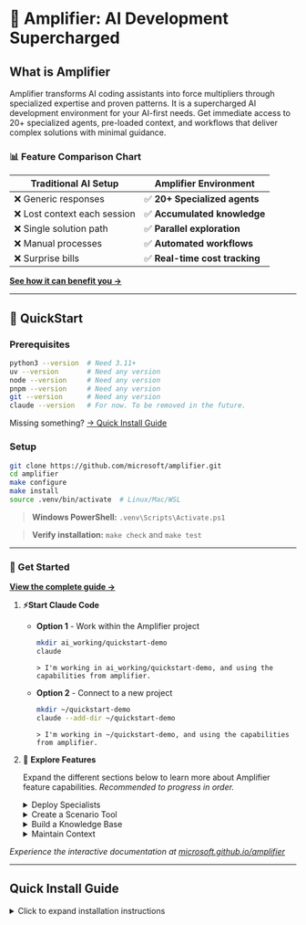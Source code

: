 # 🎯 Amplifier: AI Development Supercharged

## What is Amplifier

Amplifier transforms AI coding assistants into force multipliers through specialized expertise and proven patterns. It is a supercharged AI development environment for your AI-first needs. Get immediate access to 20+ specialized agents, pre-loaded context, and workflows that deliver complex solutions with minimal guidance. 

### 📊 Feature Comparison Chart

| Traditional AI Setup | Amplifier Environment |
|----------------------|----------------------|
| ❌ Generic responses | ✅ **20+ Specialized agents** |
| ❌ Lost context each session | ✅ **Accumulated knowledge** |  
| ❌ Single solution path | ✅ **Parallel exploration** |
| ❌ Manual processes | ✅ **Automated workflows** |
| ❌ Surprise bills | ✅ **Real-time cost tracking** |


**[See how it can benefit you →](https://microsoft.github.io/amplifier)**

---

## 🚀 QuickStart 

### Prerequisites

```bash
python3 --version  # Need 3.11+
uv --version       # Need any version
node --version     # Need any version
pnpm --version     # Need any version
git --version      # Need any version
claude --version   # For now. To be removed in the future.
```

Missing something? [→ Quick Install Guide](#quick-install-guide)


### Setup

```bash
git clone https://github.com/microsoft/amplifier.git
cd amplifier
make configure
make install
source .venv/bin/activate  # Linux/Mac/WSL
```
> **Windows PowerShell:** `.venv\Scripts\Activate.ps1`

> **Verify installation:** `make check` and `make test`

---

### 📖 Get Started

**[View the complete guide →](https://microsoft.github.io/amplifier)**

1. **⚡Start Claude Code**

    - **Option 1** - Work within the Amplifier project
        ```bash
        mkdir ai_working/quickstart-demo
        claude
        ```

        ```
        > I'm working in ai_working/quickstart-demo, and using the capabilities from amplifier.
        ```
        
    - **Option 2** - Connect to a new project
        ```bash
        mkdir ~/quickstart-demo
        claude --add-dir ~/quickstart-demo
        ```

        ```
        > I'm working in ~/quickstart-demo, and using the capabilities from amplifier.
        ```

1. 🎯 **Explore Features**

    Expand the different sections below to learn more about Amplifier feature capabilities. *Recommended to progress in order.*
    <details>
    <summary> Deploy Specialists</summary>

    #### 💡 Deploy Specialists

    >*Amplifier includes 20+ specialized AI agents, each trained for specific tasks like architecture design, bug hunting, test coverage analysis, and modular code generation. These specialists work with expert-level precision, delivering focused results without the context confusion of general-purpose AI assistants.*
    >
    > **[Learn more about Specialists →](https://microsoft.github.io/amplifier)**
    >
    > **Try it Out:**
    >```
    >>  Use zen-architect to design a CLI tool that analyzes markdown files and reports: word count, 
    >    heading count, link count, and reading time estimate
    >```
    > **What you'll see**: A clean design spec for the module-builder to use.
    > <br>
    > <br>
    >```
    >>  Use modular-builder to implement the markdown analyzer
    >```
    > **What you'll experience**: An automated workflow that implements the design.

    </details>

    <details>
    <summary>Create a Scenario Tool</summary>

    #### 🎨 Create A Scenario Tool

    >*Scenario tools are reusable CLI applications that combine Python code structure with AI intelligence for reliable, repeatable workflows. Create custom tools once, then run them anytime with simple make commands - perfect for standardizing complex multi-step processes.*
    >
    > **[Learn more about Scenarios →](https://microsoft.github.io/amplifier)**
    >
    > **Try it Out:**
    >```
    >>  I need a @scenarios/ tool that creates multiple text-based files such as notes, specs,
    >   decisions, etc., all based on the current material in the demo directory. These files will 
    >   be used to showcase Amplifier's knowledge base capabilities. The files should be diverse 
    >   enough to demonstrate what the knowledge commands can do, but small enough that knowledge-
    >   update can complete within 2 minutes. Because this tool is for a demo, please keep the 
    >   design compact enough that it can be implemented within 2 minutes.
    >```
    > **What you'll discover**: How simple it is to create a dependable tool
    > <br>
    > <br>
    >```
    >>  Run the scenario tool to create content for the ~/quickstart-demo.
    >```
    > **What you'll see**: Content generated for the demo using the newly created Scenario.

    </details>

    <details>
    <summary>Build a Knowledge Base</summary>

    #### 📚 Build a Knowledge Base

    >*Amplifier's knowledge system automatically extracts concepts, relationships, and insights from your documents, organizing them into a queryable knowledge graph. This enables powerful semantic search, pattern recognition, and context-aware assistance across your entire project documentation.*
    >
    > **[Learn more about the Knowledge Base →](https://microsoft.github.io/amplifier)**
    >
    > **Try it Out:**
    >```
    >>  make knowledge-update for AMPLIFIER_CONTENT_DIRS="~/quickstart-demo"
    >```
    > **What you'll experience**: Knowledge classification and extraction at work on the new content. *This step can take ~10-15 minutes.*
    > <br>
    > <br>
    >```
    >>  make knowledge-stats
    >
    >>  make knowledge-graph-viz
    >```
    > **What you'll see**: Statistics and a visualization of the content.

    </details>

    <details>
    <summary>Maintain Context</summary>

    #### 🧠 Context Management

    >*Amplifier's context management intelligently compresses long conversation sessions, reducing token usage while preserving the essential information you need. All conversation history is automatically saved as searchable transcripts that you can restore anytime, ensuring no valuable context is ever lost.*
    >
    >**[Learn more about Context Management →](https://microsoft.github.io/amplifier)**
    > 
    > **Try it Out:**
    >```
    >>  /compact
    >```
    > **What you'll see**: A summary is saved but the full history is cleared.
    > <br>
    > <br>
    >```
    >>  What are the available transcripts?
    >
    >>  /transcript
    >```
    > **What you'll discover**: Even compacted conversations can be restored for context.
    >
    </details>

*Experience the interactive documentation at [microsoft.github.io/amplifier](https://microsoft.github.io/amplifier)*

---


## Quick Install Guide

<details>
<summary>Click to expand installation instructions</summary>

### Mac

```bash
brew install python3 node git pnpm
```

### Ubuntu/Debian/WSL

```bash
sudo apt update && sudo apt install -y python3 python3-pip nodejs npm git
npm install -g pnpm
pnpm setup && source ~/.bashrc  # Configure pnpm global directory
```

### Windows

1. Install [WSL2](https://learn.microsoft.com/windows/wsl/install)
2. Run Ubuntu commands above inside WSL

### Manual Downloads

- [Python](https://python.org/downloads) (3.11 or newer)
- [Node.js](https://nodejs.org) (any recent version)
- [pnpm](https://pnpm.io/installation) (package manager)
- [Git](https://git-scm.com) (any version)

</details>
